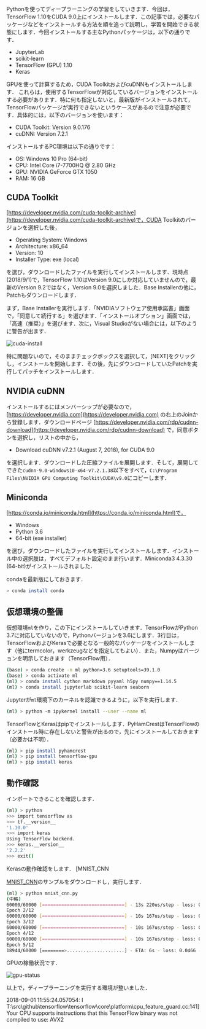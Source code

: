 Pythonを使ってディープラーニングの学習をしていきます．今回は，TensorFlow 1.10をCUDA 9.0上にインストールします．この記事では，必要なパッケージなどをインストールする方法を順を追って説明し，学習を開始できる状態にします．今回インストールする主なPythonパッケージは，以下の通りです．

* JupyterLab
* scikit-learn
* TensorFlow (GPU) 1.10
* Keras

<!-- PELICAN_END_SUMMARY -->

GPUを使って計算するため，CUDA ToolkitおよびcuDNNもインストールします． これらは，使用するTensorFlowが対応しているバージョンをインストールする必要があります．特に何も指定しないと，最新版がインストールされて，TensorFlowパッケージが実行できないというケースがあるので注意が必要です．具体的には，以下のバージョンを使います：

* CUDA Toolkit: Version 9.0.176
* cuDNN: Version 7.2.1

インストールするPC環境は以下の通りです：

* OS: Windows 10 Pro (64-bit)
* CPU: Intel Core i7-7700HQ @ 2.80 GHz
* GPU: NVIDIA GeForce GTX 1050
* RAM: 16 GB

## CUDA Toolkit

[https://developer.nvidia.com/cuda-toolkit-archive](https://developer.nvidia.com/cuda-toolkit-archive)で，CUDA Toolkitのバージョンを選択した後，

* Operating System: Windows
* Architecture: x86_64
* Version: 10
* Installer Type: exe (local)

を選び，ダウンロードしたファイルを実行してインストールします．現時点(2018/9/1)で，TensorFlow 1.10はVersion 9.0にしか対応していませんので，最新のVersion 9.2ではなく，Version 9.0を選択しました．Base Installerの他に，Patchもダウンロードします．

まず，Base Installerを実行します．「NVIDIAソフトウェア使用承諾書」画面で，「同意して続行する」を選びます．「インストールオプション」画面では，「高速（推奨）」を選びます．次に，Visual Studioがない場合には，以下のように警告が出ます．

![cuda-install]({filename}/images/20180131/cuda-install-3.png)

特に問題ないので，そのままチェックボックスを選択して，[NEXT]をクリックし，インストールを開始します．その後，先にダウンロードしていたPatchを実行してパッチをインストールします．

## NVIDIA cuDNN

インストールするにはメンバーシップが必要なので，[https://developer.nvidia.com](https://developer.nvidia.com) の右上のJoinから登録します．ダウンロードページ [https://developer.nvidia.com/rdp/cudnn-download](https://developer.nvidia.com/rdp/cudnn-download) で，同意ボタンを選択し，リストの中から，

* Download cuDNN v7.2.1 (August 7, 2018), for CUDA 9.0

を選択します．ダウンロードした圧縮ファイルを展開します．そして，展開してできた`cudnn-9.0-windows10-x64-v7.2.1.38`以下をすべて，`C:\Program Files\NVIDIA GPU Computing Toolkit\CUDA\v9.0`にコピーします．

## Miniconda

[https://conda.io/miniconda.html](https://conda.io/miniconda.html)で，

* Windows
* Python 3.6
* 64-bit (exe installer)

を選び，ダウンロードしたファイルを実行してインストールします．インストール中の選択肢は，すべてデフォルト設定のまま行います．Miniconda3 4.3.30 (64-bit)がインストールされました．

condaを最新版にしておきます．

```bash
> conda install conda
```

## 仮想環境の整備

仮想環境`ml`を作り，この下にインストールしていきます．TensorFlowがPython 3.7に対応していないので，Pythonバージョンを3.6にします．3行目は，TensorFlowおよびKerasで必要となる一般的なパッケージをインストールします（他にtermcolor，werkzeugなどを指定してもよい）．また，Numpyはバージョンを明示しておきます（TensorFlow用）．

```bash
(base) > conda create -n ml python=3.6 setuptools=39.1.0
(base) > conda activate ml
(ml) > conda install cython markdown pyyaml h5py numpy==1.14.5
(ml) > conda install jupyterlab scikit-learn seaborn
```

Jupyterが`ml`環境下のカーネルを認識できるように，以下を実行します．

```bash
(ml) > python -m ipykernel install --user --name ml
```

TensorFlowとKerasはpipでインストールします．PyHamCrestはTensorFlowのインストール時に存在しないと警告が出るので，先にインストールしておきます（必要かは不明）．

```bash
(ml) > pip install pyhamcrest
(ml) > pip install tensorflow-gpu
(ml) > pip install keras
```

## 動作確認

インポートできることを確認します．

```bash
(ml) > python
>>> import tensorflow as
>>> tf.__version__
'1.10.0'
>>> import keras
Using TensorFlow backend.
>>> keras.__version__
'2.2.2'
>>> exit()
```

Kerasの動作確認をします． [MNIST_CNN


[MNIST_CNN](https://raw.githubusercontent.com/keras-team/keras/master/examples/mnist_cnn.py)のサンプルをダウンロードし，実行します．

```bash
(ml) > python mnist_cnn.py
(中略)
60000/60000 [==============================] - 13s 220us/step - loss: 0.2662 - acc: 0.9178 - val_loss: 0.0609 - val_acc: 0.9817
Epoch 2/12
60000/60000 [==============================] - 10s 167us/step - loss: 0.0915 - acc: 0.9723 - val_loss: 0.0548 - val_acc: 0.9845
Epoch 3/12
60000/60000 [==============================] - 10s 167us/step - loss: 0.0688 - acc: 0.9795 - val_loss: 0.0348 - val_acc: 0.9881
Epoch 4/12
60000/60000 [==============================] - 10s 167us/step - loss: 0.0558 - acc: 0.9827 - val_loss: 0.0322 - val_acc: 0.9892
Epoch 5/12
18944/60000 [========>.....................] - ETA: 6s - loss: 0.0466 - acc: 0.9860
```
GPUの稼働状況です．


![gpu-status]({filename}/images/20180901/gpu-status.png)


以上で，ディープラーニングを実行する環境が整いました．

2018-09-01 11:55:24.057054: I T:\src\github\tensorflow\tensorflow\core\platform\cpu_feature_guard.cc:141] Your CPU supports instructions that this TensorFlow binary was
 not compiled to use: AVX2
